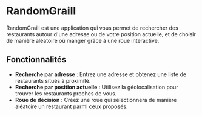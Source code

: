 # RandomGraill

RandomGraill est une application qui vous permet de rechercher des restaurants autour d'une adresse ou de votre position actuelle, et de choisir de manière aléatoire où manger grâce à une roue interactive.

## Fonctionnalités

- **Recherche par adresse** : Entrez une adresse et obtenez une liste de restaurants situés à proximité.
- **Recherche par position actuelle** : Utilisez la géolocalisation pour trouver les restaurants proches de vous.
- **Roue de décision** : Créez une roue qui sélectionnera de manière aléatoire un restaurant parmi ceux proposés.
